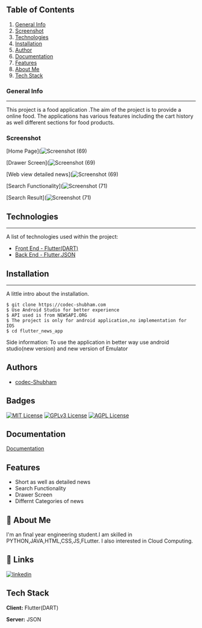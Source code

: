 ## Table of Contents
1. [General Info](#general-info)
2. [Screenshot](#screenshot)
3. [Technologies](#technologies)
4. [Installation](#installation)
5. [Author](#author)
6. [Documentation](#documentation)
7. [Features](#features)
8. [About Me](#about-me)
9. [Tech Stack](#tech-stack) 
### General Info
***
This project is a food application .The aim of the project is to provide a online food. The applications has various features including the cart history as well different sections for food products.
### Screenshot
[Home Page](![Screenshot (69)](https://user-images.githubusercontent.com/90133900/209572091-df6b6eb7-6cd1-4258-b8d2-1a7895c0e2ee.jpeg)

[Drawer Screen](![Screenshot (69)](https://user-images.githubusercontent.com/90133900/209572178-7602f587-a2ab-4d57-9868-3020c6d516e9.jpeg)

[Web view detailed news](![Screenshot (69)](https://user-images.githubusercontent.com/90133900/209572338-9a4d94c0-0a92-420d-8b56-dcb496873731.jpeg)

[Search Functionality](![Screenshot  (71)](https://user-images.githubusercontent.com/90133900/209572496-3c0d9b6e-75c0-4eb1-b30d-9f278f981e3f.jpeg) 


[Search Result](![Screenshot  (71)](https://user-images.githubusercontent.com/90133900/209572410-2cc68e7c-f424-4cf7-8007-ea1e9e4e0cea.jpeg)


## Technologies
***
A list of technologies used within the project:
* [Front End - Flutter(DART)](https://www.javatpoint.com/flutter)
* [Back End  - Flutter,JSON](https://www.javatpoint.com/flutter)

## Installation
***
A little intro about the installation. 
```
$ git clone https://codec-shubham.com
$ Use Android Studio for better experience
$ API used is from NEWSAPI.ORG
$ The project is only for android application,no implementation for IOS
$ cd flutter_news_app
```
Side information: To use the application in better way use android studio(new version) and new version of Emulator

## Authors

- [codec-Shubham](https://github.com/codec-Shubham)


## Badges

[![MIT License](https://img.shields.io/badge/License-MIT-green.svg)](https://choosealicense.com/licenses/mit/)
[![GPLv3 License](https://img.shields.io/badge/License-GPL%20v3-yellow.svg)](https://opensource.org/licenses/)
[![AGPL License](https://img.shields.io/badge/license-AGPL-blue.svg)](http://www.gnu.org/licenses/agpl-3.0)


## Documentation

[Documentation](https://docs.flutter.dev/)


## Features

- Short as well as detailed news
- Search Functionality
- Drawer Screen
- Differnt Categories of news


## 🚀 About Me
I'm an final year engineering student.I am skilled in PYTHON,JAVA,HTML,CSS,JS,FLutter. I also interested in Cloud Computing. 


## 🔗 Links
[![linkedin](https://img.shields.io/badge/linkedin-0A66C2?style=for-the-badge&logo=linkedin&logoColor=white)](https://www.linkedin.com/in/shubham-kumar-076282223/)


## Tech Stack

**Client:** Flutter(DART)

**Server:** JSON





